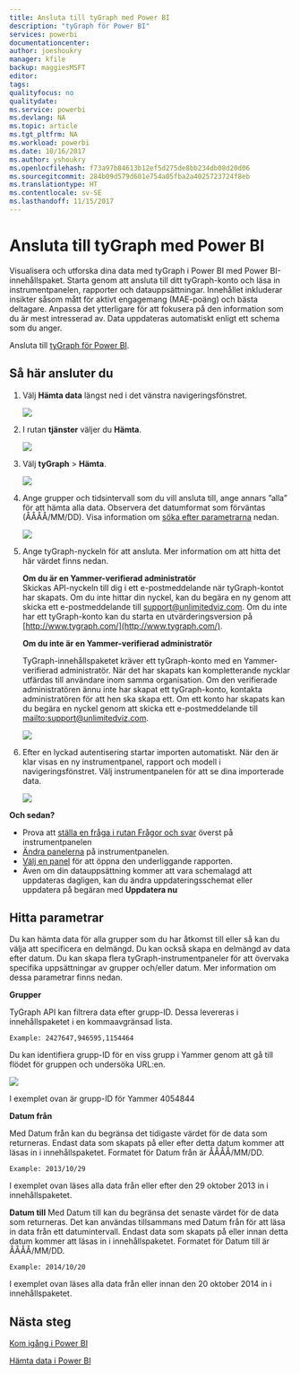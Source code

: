 ```yaml
---
title: Ansluta till tyGraph med Power BI
description: "tyGraph för Power BI"
services: powerbi
documentationcenter: 
author: joeshoukry
manager: kfile
backup: maggiesMSFT
editor: 
tags: 
qualityfocus: no
qualitydate: 
ms.service: powerbi
ms.devlang: NA
ms.topic: article
ms.tgt_pltfrm: NA
ms.workload: powerbi
ms.date: 10/16/2017
ms.author: yshoukry
ms.openlocfilehash: f73a97b84613b12ef5d275de8bb234db08d20d06
ms.sourcegitcommit: 284b09d579d601e754a05fba2a4025723724f8eb
ms.translationtype: HT
ms.contentlocale: sv-SE
ms.lasthandoff: 11/15/2017
---
```

# <a name="connect-to-tygraph--with-power-bi"></a>Ansluta till tyGraph med Power BI
Visualisera och utforska dina data med tyGraph i Power BI med Power BI-innehållspaket. Starta genom att ansluta till ditt tyGraph-konto och läsa in instrumentpanelen, rapporter och datauppsättningar. Innehållet inkluderar insikter såsom mått för aktivt engagemang (MAE-poäng) och bästa deltagare. Anpassa det ytterligare för att fokusera på den information som du är mest intresserad av.  Data uppdateras automatiskt enligt ett schema som du anger.

Ansluta till [tyGraph för Power BI](https://app.powerbi.com/getdata/services/tygraph).

## <a name="how-to-connect"></a>Så här ansluter du
1. Välj **Hämta data** längst ned i det vänstra navigeringsfönstret.
   
   ![](media/service-connect-to-tygraph/getdata.png)
2. I rutan **tjänster** väljer du **Hämta**.
   
   ![](media/service-connect-to-tygraph/services.png)
3. Välj **tyGraph** \> **Hämta**.
   
   ![](media/service-connect-to-tygraph/tygraph.png)
4. Ange grupper och tidsintervall som du vill ansluta till, ange annars ”alla” för att hämta alla data. Observera det datumformat som förväntas (ÅÅÅÅ/MM/DD). Visa information om [söka efter parametrarna](#FindingParams) nedan.
   
   ![](media/service-connect-to-tygraph/parameters.png)
5. Ange tyGraph-nyckeln för att ansluta. Mer information om att hitta det här värdet finns nedan.
   
    **Om du är en Yammer-verifierad administratör**  
    Skickas API-nyckeln till dig i ett e-postmeddelande när tyGraph-kontot har skapats. Om du inte hittar din nyckel, kan du begära en ny genom att skicka ett e-postmeddelande till support@unlimitedviz.com. Om du inte har ett tyGraph-konto kan du starta en utvärderingsversion på [http://www.tygraph.com/](http://www.tygraph.com/). 
   
    **Om du inte är en Yammer-verifierad administratör**
   
    TyGraph-innehållspaketet kräver ett tyGraph-konto med en Yammer-verifierad administratör. När det har skapats kan kompletterande nycklar utfärdas till användare inom samma organisation. Om den verifierade administratören ännu inte har skapat ett tyGraph-konto, kontakta administratören för att hen ska skapa ett. Om ett konto har skapats kan du begära en nyckel genom att skicka ett e-postmeddelande till <mailto:support@unlimitedviz.com>.
   
    ![](media/service-connect-to-tygraph/creds.png)
6. Efter en lyckad autentisering startar importen automatiskt. När den är klar visas en ny instrumentpanel, rapport och modell i navigeringsfönstret. Välj instrumentpanelen för att se dina importerade data.
   
    ![](media/service-connect-to-tygraph/dashboard.png)

**Och sedan?**

* Prova att [ställa en fråga i rutan Frågor och svar](service-q-and-a.md) överst på instrumentpanelen
* [Ändra panelerna](service-dashboard-edit-tile.md) på instrumentpanelen.
* [Välj en panel](service-dashboard-tiles.md) för att öppna den underliggande rapporten.
* Även om din datauppsättning kommer att vara schemalagd att uppdateras dagligen, kan du ändra uppdateringsschemat eller uppdatera på begäran med **Uppdatera nu**

<a name="FindingParams"></a>

## <a name="finding-parameters"></a>Hitta parametrar
Du kan hämta data för alla grupper som du har åtkomst till eller så kan du välja att specificera en delmängd. Du kan också skapa en delmängd av data efter datum. Du kan skapa flera tyGraph-instrumentpaneler för att övervaka specifika uppsättningar av grupper och/eller datum. Mer information om dessa parametrar finns nedan.

**Grupper**

TyGraph API kan filtrera data efter grupp-ID. Dessa levereras i innehållspaketet i en kommaavgränsad lista. 

    Example: 2427647,946595,1154464


Du kan identifiera grupp-ID för en viss grupp i Yammer genom att gå till flödet för gruppen och undersöka URL:en.

![](media/service-connect-to-tygraph/yammer.png)

I exemplet ovan är grupp-ID för Yammer 4054844

**Datum från**

Med Datum från kan du begränsa det tidigaste värdet för de data som returneras. Endast data som skapats på eller efter detta datum kommer att läsas in i innehållspaketet. Formatet för Datum från är ÅÅÅÅ/MM/DD. 

    Example: 2013/10/29

I exemplet ovan läses alla data från eller efter den 29 oktober 2013 in i innehållspaketet. 

**Datum till** Med Datum till kan du begränsa det senaste värdet för de data som returneras. Det kan användas tillsammans med Datum från för att läsa in data från ett datumintervall. Endast data som skapats på eller innan detta datum kommer att läsas in i innehållspaketet. Formatet för Datum till är ÅÅÅÅ/MM/DD. 

    Example: 2014/10/20

I exemplet ovan läses alla data från eller innan den 20 oktober 2014 in i innehållspaketet. 

## <a name="next-steps"></a>Nästa steg
[Kom igång i Power BI](service-get-started.md)

[Hämta data i Power BI](service-get-data.md)

